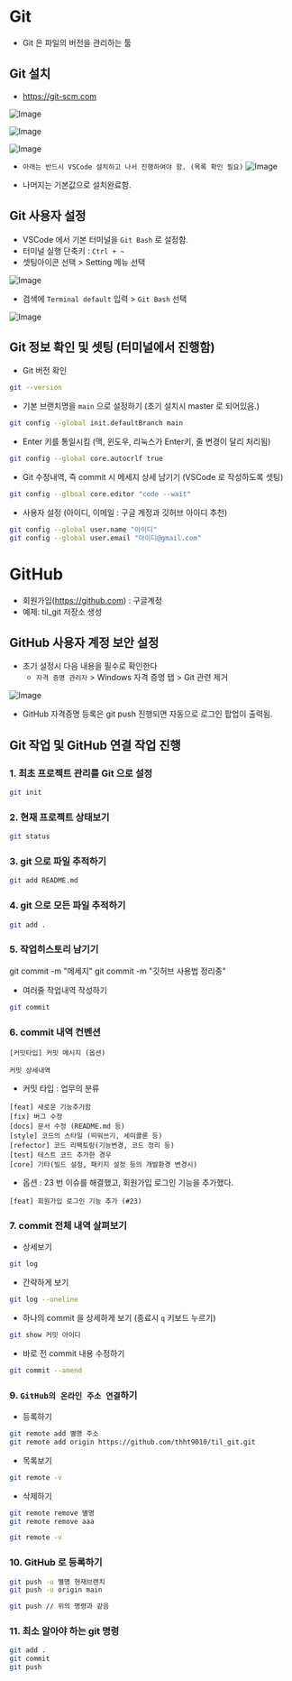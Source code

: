 # Git

- Git 은 파일의 버전을 관리하는 툴

## Git 설치

- https://git-scm.com

![Image](https://github.com/user-attachments/assets/e5ad66c5-c900-4416-a51e-b92244e223c1)

![Image](https://github.com/user-attachments/assets/7e90b3ee-5d0c-4069-8450-990b1f4f21fe)

![Image](https://github.com/user-attachments/assets/b95b39f3-35bd-489f-8ef5-e46b311d841c)

- `아래는 반드시 VSCode 설치하고 나서 진행하여야 함. (목록 확인 필요)`
![Image](https://github.com/user-attachments/assets/b0f1f9d9-4b02-40f4-b2ec-26e7f9b18f28)

- 나머지는 기본값으로 설치완료함.


## Git 사용자 설정

- VSCode 에서 기본 터미널을 `Git Bash` 로 설정함.
- 터미널 실행 단축키 : `Ctrl + ~`
- 셋팅아이콘 선택 > Setting 메뉴 선택

![Image](https://github.com/user-attachments/assets/7b534707-9f9c-4a2c-b179-61efa5f2452c)

- 검색에 `Terminal default` 입력 > `Git Bash` 선택

![Image](https://github.com/user-attachments/assets/48d6afd9-bd8f-4843-81fb-868a615d1355)


## Git 정보 확인 및 셋팅 (터미널에서 진행함)

- Git 버전 확인

```bash
git --version 
```

- 기본 브랜치명을 `main` 으로 설정하기 (초기 설치시 master 로 되어있음.)

```bash
git config --global init.defaultBranch main
```

- Enter 키를 통일시킴 (맥, 윈도우, 리눅스가 Enter키, 줄 변경이 달리 처리됨)

```bash
git config --global core.autocrlf true
```

- Git 수정내역, 즉 commit 시 메세지 상세 남기기 (VSCode 로 작성하도록 셋팅)

```bash
git config --glboal core.editor "code --wait"
```

- 사용자 설정 (아이디, 이메일 : 구글 계정과 깃허브 아이디 추천)

```bash
git config --global user.name "아이디"
git config --global user.email "아이디@gmail.com"
```


# GitHub

- 회원가입(https://github.com) : 구글계정
- 예제: til_git 저장소 생성


## GitHub 사용자 계정 보안 설정

- 초기 설정시 다음 내용을 필수로 확인한다
  - `자격 증명 관리자` > Windows 자격 증명 탭 > Git 관련 제거

![Image](https://github.com/user-attachments/assets/c2e627f9-d2fb-46be-bfd2-6107a231b073)

- GitHub 자격증명 등록은 git push 진행되면 자동으로 로그인 팝업이 출력됨.

## Git 작업 및 GitHub 연결 작업 진행

### 1. 최초 프로젝트 관리를 Git 으로 설정

```bash
git init
```

### 2. 현재 프로젝트 상태보기

```bash
git status 
```

### 3. git 으로 파일 추적하기

```bash
git add README.md
```

### 4. git 으로 모든 파일 추적하기

```bash
git add .
```

### 5. 작업히스토리 남기기

git commit -m "메세지"
git commit -m "깃허브 사용법 정리중"

- 여러줄 작업내역 작성하기

```bash
git commit
```

### 6. commit 내역 컨벤션

```
[커밋타입] 커밋 메시지 (옵션)

커밋 상세내역

```

- 커밋 타입 : 업무의 분류

```
[feat] 새로운 기능추가함
[fix] 버그 수정
[docs] 문서 수정 (README.md 등)
[style] 코드의 스타일 (띄워쓰기, 세미콜론 등)
[refector] 코드 리팩토링(기능변경, 코드 정리 등)
[test] 테스트 코드 추가한 경우
[core] 기타(빌드 설정, 패키지 설정 등의 개발환경 변경시) 
```

- 옵션 : 23 번 이슈를 해결했고, 회원가입 로그인 기능을 추가했다.

```
[feat] 회원가입 로그인 기능 추가 (#23)
```


### 7. commit 전체 내역 살펴보기

- 상세보기

```bash
git log
```

- 간략하게 보기

```bash
git log --oneline
```

- 하나의 commit 을 상세하게 보기 (종료시 `q` 키보드 누르기)

```bash
git show 커밋 아이디
```

- 바로 전 commit 내용 수정하기

```bash
git commit --amend
```


### 9. `GitHub의 온라인 주소 연결`하기

- 등록하기

```bash
git remote add 별명 주소
git remote add origin https://github.com/thht9010/til_git.git
```

- 목록보기

```bash
git remote -v
```

- 삭제하기

```bash
git remote remove 별명
git remote remove aaa

git remote -v
```


### 10. GitHub 로 등록하기

```bash
git push -u 별명 현재브랜치
git push -u origin main

git push // 위의 명령과 같음
```

### 11. 최소 알아야 하는 git 명령

```bash
git add .
git commit
git push
```
